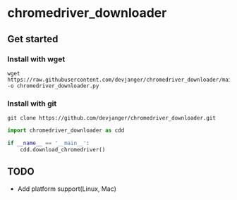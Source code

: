 # chromedriver_downloader


## Get started

### Install with wget
~~~ console
wget https://raw.githubusercontent.com/devjanger/chromedriver_downloader/main/chromedriver_downloader.py -o chromedriver_downloader.py
~~~

### Install with git
~~~ console
git clone https://github.com/devjanger/chromedriver_downloader.git
~~~


~~~ python
import chromedriver_downloader as cdd

if __name__ == '__main__':
    cdd.download_chromedriver()
~~~


## TODO
- Add platform support(Linux, Mac)
